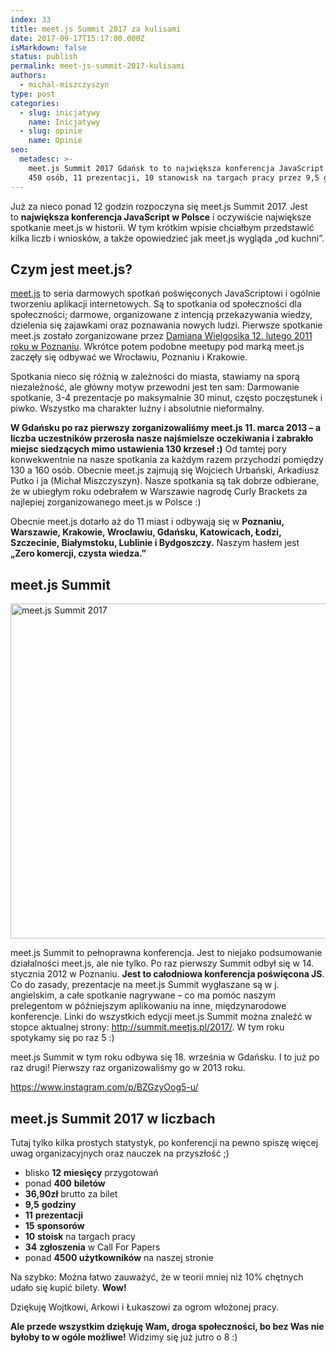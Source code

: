```yaml
---
index: 33
title: meet.js Summit 2017 za kulisami
date: 2017-09-17T15:17:00.000Z
isMarkdown: false
status: publish
permalink: meet-js-summit-2017-kulisami
authors:
  - michal-miszczyszyn
type: post
categories:
  - slug: inicjatywy
    name: Inicjatywy
  - slug: opinie
    name: Opinie
seo:
  metadesc: >-
    meet.js Summit 2017 Gdańsk to to największa konferencja JavaScript w Polsce.
    450 osób, 11 prezentacji, 10 stanowisk na targach pracy przez 9,5 godziny.
---
```


Już za nieco ponad 12 godzin rozpoczyna się meet.js Summit 2017. Jest to <strong>największa konferencja JavaScript w Polsce</strong> i oczywiście największe spotkanie meet.js w historii. W tym krótkim wpisie chciałbym przedstawić kilka liczb i wniosków, a także opowiedzieć jak meet.js wygląda „od kuchni”.

<h2>Czym jest meet.js?</h2>
<a href="https://www.facebook.com/meetjspl/">meet.js</a> to seria darmowych spotkań poświęconych JavaScriptowi i ogólnie tworzeniu aplikacji internetowych. Są to spotkania od społeczności dla społeczności; darmowe, organizowane z intencją przekazywania wiedzy, dzielenia się zajawkami oraz poznawania nowych ludzi. Pierwsze spotkanie meet.js zostało zorganizowane przez <a href="http://ferrante.pl/frontend/javascript/meet-js-spotkajmy-sie-by-pomowic-o-webdev/" target="_blank" rel="noopener">Damiana Wielgosika 12. lutego 2011 roku w Poznaniu</a>. Wkrótce potem podobne meetupy pod marką meet.js zaczęły się odbywać we Wrocławiu, Poznaniu i Krakowie.

Spotkania nieco się różnią w zależności do miasta, stawiamy na sporą niezależność, ale główny motyw przewodni jest ten sam: Darmowanie spotkanie, 3-4 prezentacje po maksymalnie 30 minut, często poczęstunek i piwko. Wszystko ma charakter luźny i absolutnie nieformalny.

<strong>W Gdańsku po raz pierwszy zorganizowaliśmy meet.js 11. marca 2013 – a liczba uczestników przerosła nasze najśmielsze oczekiwania i zabrakło miejsc siedzących mimo ustawienia 130 krzeseł :)</strong> Od tamtej pory konwekwentnie na nasze spotkania za każdym razem przychodzi pomiędzy 130 a 160 osób. Obecnie meet.js zajmują się Wojciech Urbański, Arkadiusz Putko i ja (Michał Miszczyszyn). Nasze spotkania są tak dobrze odbierane, że w ubiegłym roku odebrałem w Warszawie nagrodę Curly Brackets za najlepiej zorganizowanego meet.js w Polsce :)

Obecnie meet.js dotarło aż do 11 miast i odbywają się w <strong>Poznaniu, Warszawie, Krakowie, Wrocławiu, Gdańsku, Katowicach, Łodzi, Szczecinie, Białymstoku, Lublinie i Bydgoszczy.</strong> Naszym hasłem jest <strong>„Zero komercji, czysta wiedza.”</strong>

<h2>meet.js Summit</h2>
<img class="aligncenter size-large wp-image-447" src="https://res.cloudinary.com/type-of-web/wp-content/uploads/2017/09/18673083_1523519177721936_431703915305921304_o-1024x536.jpg" alt="meet.js Summit 2017" width="1024" height="536" />

meet.js Summit to pełnoprawna konferencja. Jest to niejako podsumowanie działalności meet.js, ale nie tylko. Po raz pierwszy Summit odbył się w 14. stycznia 2012 w Poznaniu. <strong>Jest to całodniowa konferencja poświęcona JS</strong>. Co do zasady, prezentacje na meet.js Summit wygłaszane są w j. angielskim, a całe spotkanie nagrywane – co ma pomóc naszym prelegentom w późniejszym aplikowaniu na inne, międzynarodowe konferencje. Linki do wszystkich edycji meet.js Summit można znaleźć w stopce aktualnej strony: <a href="http://summit.meetjs.pl/2017/">http://summit.meetjs.pl/2017/</a>. W tym roku spotykamy się po raz 5 :)

meet.js Summit w tym roku odbywa się 18. września w Gdańsku. I to już po raz drugi! Pierwszy raz organizowaliśmy go w 2013 roku.

https://www.instagram.com/p/BZGzyOog5-u/

<h2>meet.js Summit 2017 w liczbach</h2>
Tutaj tylko kilka prostych statystyk, po konferencji na pewno spiszę więcej uwag organizacyjnych oraz nauczek na przyszłość ;)
<ul>
 	<li>blisko <strong>12</strong> <strong>miesięcy</strong> przygotowań</li>
 	<li>ponad <strong>400</strong> <strong>biletów</strong></li>
 	<li><strong>36,90zł</strong> brutto za bilet</li>
 	<li><strong>9,5</strong> <strong>godziny</strong></li>
 	<li><strong>11</strong> <strong>prezentacji</strong></li>
 	<li><strong>15</strong> <strong>sponsorów</strong></li>
 	<li><strong>10</strong> <strong>stoisk</strong> na targach pracy</li>
 	<li><strong>34</strong> <strong>zgłoszenia</strong> w Call For Papers</li>
 	<li>ponad <strong>4500 użytkowników</strong> na naszej stronie</li>
</ul>
Na szybko: Można łatwo zauważyć, że w teorii mniej niż 10% chętnych udało się kupić bilety. <strong>Wow!</strong>

Dziękuję Wojtkowi, Arkowi i Łukaszowi za ogrom włożonej pracy.

<strong>Ale przede wszystkim dziękuję Wam, droga społeczności, bo bez Was nie byłoby to w ogóle możliwe!</strong> Widzimy się już jutro o 8 :)
